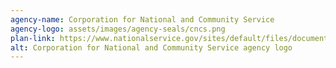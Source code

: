 ```yaml
---
agency-name: Corporation for National and Community Service
agency-logo: assets/images/agency-seals/cncs.png
plan-link: https://www.nationalservice.gov/sites/default/files/documents/CNCSEvaluationPolicy.pdf
alt: Corporation for National and Community Service agency logo
---
```







